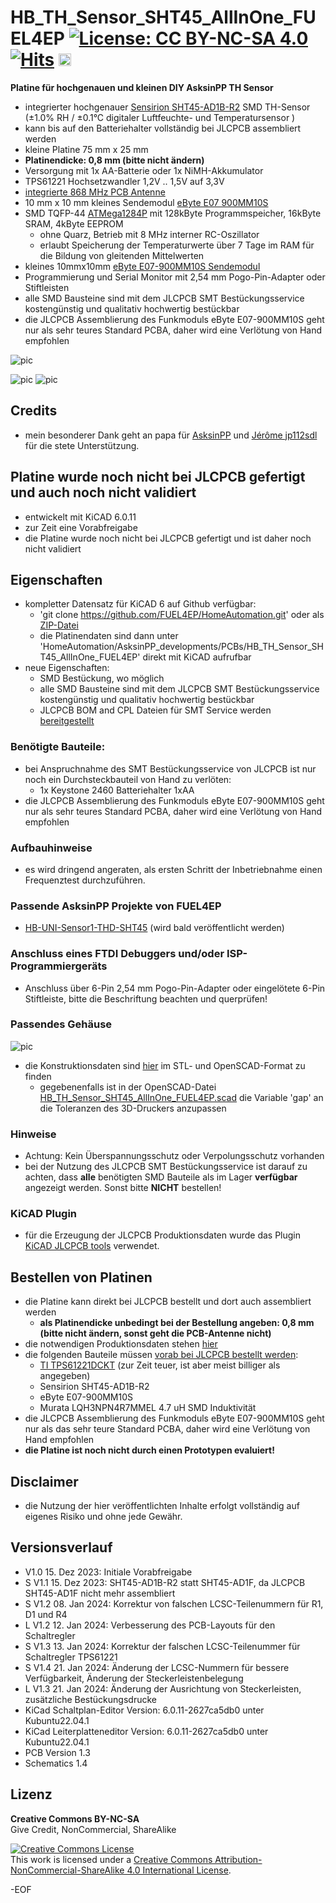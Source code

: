 # HB_TH_Sensor_SHT45_AllInOne_FUEL4EP [![License: CC BY-NC-SA 4.0](https://img.shields.io/badge/License-CC%20BY--NC--SA%204.0-lightgrey.svg)](https://creativecommons.org/licenses/by-nc-sa/4.0/)[![Hits](https://hits.seeyoufarm.com/api/count/incr/badge.svg?url=https%3A%2F%2Fgithub.com%2FFUEL4EP%2FHomeAutomation%2Ftree%2Fmaster%2FAsksinPP_developments%2FPCBs%2FHB_TH_Sensor_SHT45_AllInOne_FUEL4EP&count_bg=%2379C83D&title_bg=%23555555&icon=&icon_color=%23E7E7E7&title=hits&edge_flat=false)](https://hits.seeyoufarm.com) <a href='https://ko-fi.com/FUEL4EP' target='_blank'><img height='20' style='border:0px;height:20px;' src='https://cdn.ko-fi.com/cdn/kofi1.png?v=2' border='0' alt='Buy Me a Coffee at ko-fi.com' /></a>

**Platine für hochgenauen und kleinen DIY AsksinPP TH Sensor**
- integrierter hochgenauer [Sensirion SHT45-AD1B-R2](https://sensirion.com/products/catalog/SHT45) SMD TH-Sensor (±1.0% RH / ±0.1°C digitaler Luftfeuchte- und Temperatursensor )
- kann bis auf den Batteriehalter vollständig bei JLCPCB assembliert werden
- kleine Platine 75 mm x 25 mm
- **Platinendicke: 0,8 mm (bitte nicht ändern)**
- Versorgung mit 1x AA-Batterie oder 1x NiMH-Akkumulator
- TPS61221 Hochsetzwandler 1,2V .. 1,5V auf 3,3V
- [integrierte 868 MHz PCB Antenne](https://www.ti.com/lit/an/swra416/swra416.pdf)
- 10 mm x 10 mm kleines Sendemodul [eByte E07 900MM10S](https://datasheet.lcsc.com/lcsc/2305061757_Chengdu-Ebyte-Elec-Tech-E07-900MM10S_C5844212.pdf)
- SMD TQFP-44 [ATMega1284P](https://ww1.microchip.com/downloads/en/DeviceDoc/doc8059.pdf) mit 128kByte Programmspeicher, 16kByte SRAM, 4kByte EEPROM
	+ ohne Quarz, Betrieb mit 8 MHz interner RC-Oszillator
	+ erlaubt Speicherung der Temperaturwerte über 7 Tage im RAM für die Bildung von gleitenden Mittelwerten 
- kleines 10mmx10mm [eByte E07-900MM10S Sendemodul](https://ebyteiot.com/products/ebyte-e07-900MM10Sti-cc1101-wireless-rf-module-868mhz-915mhz-ipex-stamp?_pos=2&_sid=bbf1d47dc&_ss=r)
- Programmierung und Serial Monitor mit 2,54 mm Pogo-Pin-Adapter oder Stiftleisten
- alle SMD Bausteine sind mit dem JLCPCB SMT Bestückungsservice kostengünstig und qualitativ hochwertig bestückbar
- die JLCPCB Assemblierung des Funkmoduls eByte E07-900MM10S geht nur als sehr teures Standard PCBA, daher wird eine Verlötung von Hand empfohlen

![pic](PNGs/HB_TH_Sensor_SHT45_AllInOne_FUEL4EP_top_view.png)

![pic](PNGs/HB_TH_Sensor_SHT45_AllInOne_FUEL4EP_PCB_top_3D.png)
![pic](PNGs/HB_TH_Sensor_SHT45_AllInOne_FUEL4EP_PCB_back_3D.png)




## Credits

- mein besonderer Dank geht an papa für [AsksinPP](https://github.com/pa-pa/AskSinPP) und [Jérôme jp112sdl](https://github.com/jp112sdl) für die stete Unterstützung.

## Platine wurde noch nicht bei JLCPCB gefertigt und auch noch nicht validiert

- entwickelt mit KiCAD 6.0.11
- zur Zeit eine Vorabfreigabe
- die Platine wurde noch nicht bei JLCPCB gefertigt und ist daher noch nicht validiert


## Eigenschaften

- kompletter Datensatz für KiCAD 6 auf Github verfügbar:
    + 'git clone https://github.com/FUEL4EP/HomeAutomation.git' oder als [ZIP-Datei](https://github.com/FUEL4EP/HomeAutomation/archive/refs/heads/master.zip)
    + die Platinendaten sind dann unter 'HomeAutomation/AsksinPP_developments/PCBs/HB_TH_Sensor_SHT45_AllInOne_FUEL4EP' direkt mit KiCAD aufrufbar
- neue Eigenschaften:
    + SMD Bestückung, wo möglich
    + alle SMD Bausteine sind mit dem JLCPCB SMT Bestückungsservice kostengünstig und qualitativ hochwertig bestückbar
    + JLCPCB BOM and CPL Dateien für SMT Service werden [bereitgestellt](./jlcpcb/production_files)

### Benötigte Bauteile:

- bei Anspruchnahme des SMT Bestückungsservice von JLCPCB ist nur noch ein Durchsteckbauteil von Hand zu verlöten:
	* 1x Keystone 2460 Batteriehalter 1xAA
- die JLCPCB Assemblierung des Funkmoduls eByte E07-900MM10S geht nur als sehr teures Standard PCBA, daher wird eine Verlötung von Hand empfohlen


### Aufbauhinweise

- es wird dringend angeraten, als ersten Schritt der Inbetriebnahme einen Frequenztest durchzuführen.
    
### Passende AsksinPP Projekte von FUEL4EP
   + [HB-UNI-Sensor1-THD-SHT45](https://github.com/FUEL4EP/HomeAutomation/tree/master/AsksinPP_developments/sketches/HB-UNI-Sensor1-THD-SHT45) (wird bald veröffentlicht werden)
    

### Anschluss eines FTDI Debuggers und/oder ISP-Programmiergeräts

- Anschluss über 6-Pin 2,54 mm Pogo-Pin-Adapter oder eingelötete 6-Pin Stiftleiste, bitte die Beschriftung beachten und querprüfen!

### Passendes Gehäuse
![pic](./3D_Printer/case/HB_TH_Sensor_SHT45_AllInOne_FUEL4EP.png)

- die Konstruktionsdaten sind [hier](./3D_Printer/case/) im STL- und OpenSCAD-Format zu finden
	+ gegebenenfalls ist in der OpenSCAD-Datei [HB_TH_Sensor_SHT45_AllInOne_FUEL4EP.scad](./3D_Printer/case/HB_TH_Sensor_SHT45_AllInOne_FUEL4EP.scad) die Variable 'gap' an die Toleranzen des 3D-Druckers anzupassen

### Hinweise
* Achtung: Kein Überspannungsschutz oder Verpolungsschutz vorhanden
* bei der Nutzung des JLCPCB SMT Bestückungsservice ist darauf zu achten, dass **alle** benötigten SMD Bauteile als im Lager **verfügbar** angezeigt werden. Sonst bitte **NICHT** bestellen!

### KiCAD Plugin
- für die Erzeugung der JLCPCB Produktionsdaten wurde das Plugin [KiCAD JLCPCB tools](https://github.com/bouni/kicad-jlcpcb-tools) verwendet.


## Bestellen von Platinen

- die Platine kann direkt bei JLCPCB bestellt und dort auch assembliert werden
  + **als Platinendicke unbedingt bei der Bestellung angeben: 0,8 mm (bitte nicht ändern, sonst geht die PCB-Antenne nicht)**
- die notwendigen Produktionsdaten stehen [hier](./jlcpcb/production_files/)
- die folgenden Bauteile müssen [vorab bei JLCPCB bestellt werden](https://jlcpcb.com/help/article/53-what-is-jlcpcb-parts-pre-order-service):
	+ [TI TPS61221DCKT](https://jlcpcb.com/parts/componentSearch?searchTxt=TPS61221) (zur Zeit teuer, ist aber meist billiger als angegeben)
	+ Sensirion SHT45-AD1B-R2
	+ eByte E07-900MM10S
	+ Murata LQH3NPN4R7MMEL 4.7 uH SMD Induktivität
- die JLCPCB Assemblierung des Funkmoduls eByte E07-900MM10S geht nur als das sehr teure Standard PCBA, daher wird eine Verlötung von Hand empfohlen
- **die Platine ist noch nicht durch einen Prototypen evaluiert!**

## Disclaimer

-   die Nutzung der hier veröffentlichten Inhalte erfolgt vollständig auf eigenes Risiko und ohne jede Gewähr.

## Versionsverlauf

-   V1.0 15. Dez 2023: Initiale Vorabfreigabe
-	S V1.1 15. Dez 2023: SHT45-AD1B-R2 statt SHT45-AD1F, da JLCPCB SHT45-AD1F
nicht mehr assembliert
-	S V1.2	 08. Jan 2024: Korrektur von falschen LCSC-Teilenummern für R1, D1 und R4
-	L V1.2 12. Jan 2024: Verbesserung des PCB-Layouts für den Schaltregler
-	S V1.3 13. Jan 2024: Korrektur der falschen LCSC-Teilenummer für Schaltregler TPS61221
-	S V1.4 21. Jan 2024: Änderung der LCSC-Nummern für bessere Verfügbarkeit, Änderung der Steckerleistenbelegung
-	L V1.3 21. Jan 2024: Änderung der Ausrichtung von Steckerleisten, zusätzliche Bestückungsdrucke
- 	KiCad Schaltplan-Editor   Version: 6.0.11-2627ca5db0 unter Kubuntu22.04.1
- 	KiCad Leiterplatteneditor Version: 6.0.11-2627ca5db0 unter Kubuntu22.04.1
- 	PCB Version 1.3
- 	Schematics  1.4

## Lizenz 

**Creative Commons BY-NC-SA**<br>
Give Credit, NonCommercial, ShareAlike

<a rel="license" href="http://creativecommons.org/licenses/by-nc-sa/4.0/"><img alt="Creative Commons License" style="border-width:0" src="https://i.creativecommons.org/l/by-nc-sa/4.0/88x31.png" /></a><br />This work is licensed under a <a rel="license" href="http://creativecommons.org/licenses/by-nc-sa/4.0/">Creative Commons Attribution-NonCommercial-ShareAlike 4.0 International License</a>.


-EOF
	

